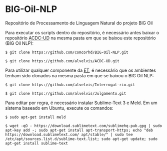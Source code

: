 # BIG-Oil-NLP
Repositório de Processamento de Linguagem Natural do projeto BIG Oil

Para executar os scripts dentro do repositório, é necessário antes baixar o repositório [ACDC-UD](https://github.com/alvelvis/ACDC-UD) na mesma pasta em que se baixou este repositório (BIG Oil NLP):

    $ git clone https://github.com/comcorhd/BIG-Oil-NLP.git

    $ git clone https://github.com/alvelvis/ACDC-UD.git

Para utilizar qualquer componente da [ET](http://comcorhd.letras.puc-rio.br/ET), é necessário que os ambientes tenham sido clonados na mesma pasta em que se baixou o BIG Oil NLP:

    $ git clone https://github.com/alvelvis/Interrogat-rio.git

    $ git clone https://github.com/alvelvis/Julgamento.git

Para editar por regra, é necessário instalar Sublime-Text 3 e Meld. Em um sistema baseado em Ubuntu, execute os comandos:

    $ sudo apt-get install meld

    $ wget -qO - https://download.sublimetext.com/sublimehq-pub.gpg | sudo apt-key add -; sudo apt-get install apt-transport-https; echo "deb https://download.sublimetext.com/ apt/stable/" | sudo tee /etc/apt/sources.list.d/sublime-text.list; sudo apt-get update; sudo apt-get install sublime-text